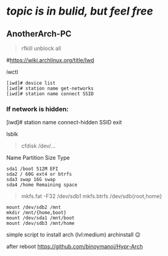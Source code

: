 # *topic is in bulid, but feel free*

## AnotherArch-PC
> rfkill unblock all

#https://wiki.archlinux.org/title/Iwd

iwctl
```
[iwd]# device list
[iwd]# station name get-networks
[iwd]# station name connect SSID
```
### If network is hidden:

[iwd]# station name connect-hidden SSID
  exit

lsblk
>cfdisk /dev/...

Name Partition Size Type
```
sda1 /boot 512M EFI
sda2 / 60G ext4 or btrfs
sda3 swap 16G swap
sda4 /home Remaining space
```

>mkfs.fat -F32 /dev/sdb1
>mkfs.btrfs /dev/sdb{root,home}

```
mount /dev/sdb2 /mnt
mkdir /mnt/{home,boot}
mount /dev/sda1 /mnt/boot
mount /dev/sdb3 /mnt/home
```



simple script to install arch (lvl:medium)
archinstall 😉

after reboot
https://github.com/binoymanoj/Hypr-Arch
